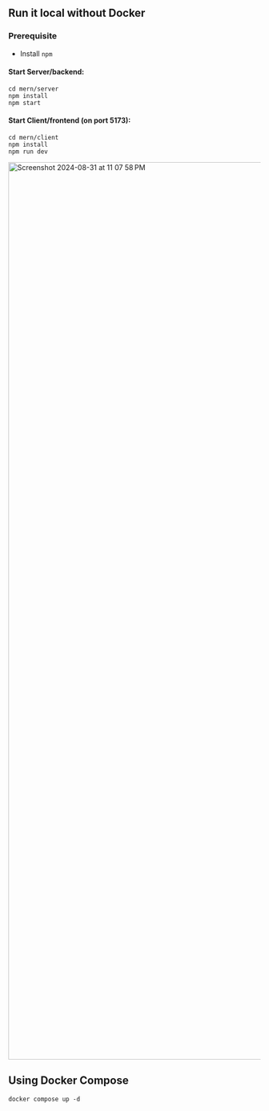 ## Run it local without Docker

### Prerequisite

- Install `npm`

#### Start Server/backend:

```
cd mern/server
npm install
npm start
```

#### Start Client/frontend (on port 5173):

```
cd mern/client
npm install
npm run dev
```

<img width="1790" alt="Screenshot 2024-08-31 at 11 07 58 PM" src="https://github.com/user-attachments/assets/f414230b-8bd6-4393-b8de-6a10444a8dfd">

## Using Docker Compose

`docker compose up -d`
